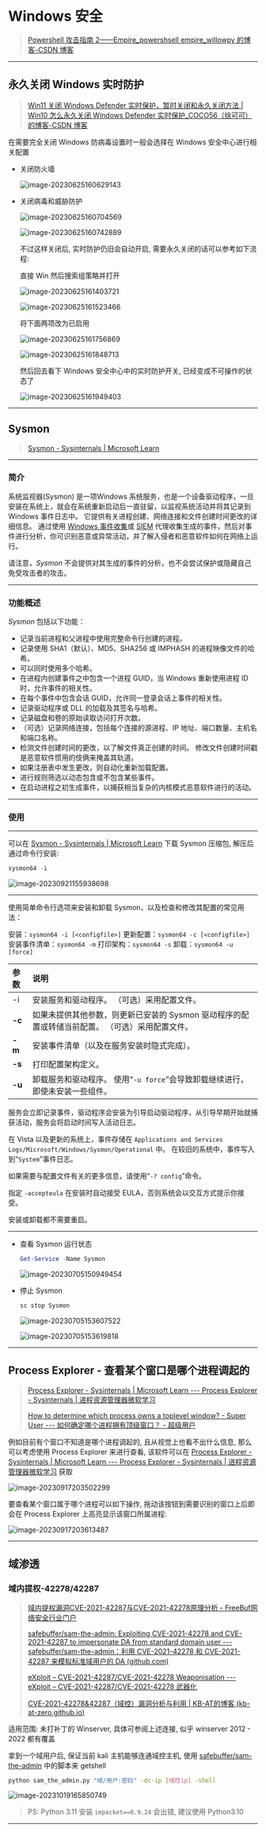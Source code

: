# Windows 安全

> [Powershell 攻击指南 2——Empire_powershsell empire_willowpy 的博客-CSDN 博客](https://blog.csdn.net/qq_34640691/article/details/110686135)

---

## 永久关闭 Windows 实时防护

> [Win11 关闭 Windows Defender 实时保护，暂时关闭和永久关闭方法 | Win10 怎么永久关闭 Windows Defender 实时保护\_COCO56（徐可可）的博客-CSDN 博客](https://blog.csdn.net/COCO56/article/details/128613164)

在需要完全关闭 Windows 防病毒设置时一般会选择在 Windows 安全中心进行相关配置

- 关闭防火墙

  ![image-20230625160629143](http://cdn.ayusummer233.top/DailyNotes/202306251606226.png)

- 关闭病毒和威胁防护

  ![image-20230625160704569](http://cdn.ayusummer233.top/DailyNotes/202306251607683.png)

  ![image-20230625160742889](http://cdn.ayusummer233.top/DailyNotes/202306251607978.png)

  不过这样关闭后, 实时防护仍旧会自动开启, 需要永久关闭的话可以参考如下流程:

  直接 Win 然后搜索组策略并打开

  ![image-20230625161403721](http://cdn.ayusummer233.top/DailyNotes/202306251614873.png)

  ![image-20230625161523466](http://cdn.ayusummer233.top/DailyNotes/202306251615540.png)

  将下面两项改为已启用

  ![image-20230625161756869](http://cdn.ayusummer233.top/DailyNotes/202306251617972.png)

  ![image-20230625161848713](http://cdn.ayusummer233.top/DailyNotes/202306251618831.png)

  然后回去看下 Windows 安全中心中的实时防护开关, 已经变成不可操作的状态了

  ![image-20230625161949403](http://cdn.ayusummer233.top/DailyNotes/202306251619476.png)

---

## Sysmon


> [Sysmon - Sysinternals | Microsoft Learn](https://learn.microsoft.com/zh-cn/sysinternals/downloads/sysmon)

---

### 简介

系统监视器(Sysmon) 是一项Windows 系统服务，也是一个设备驱动程序，一旦安装在系统上，就会在系统重新启动后一直驻留，以监视系统活动并将其记录到 Windows 事件日志中。 它提供有关进程创建、网络连接和文件创建时间更改的详细信息。 通过使用 [Windows 事件收集](https://msdn.microsoft.com/library/windows/desktop/bb427443(v=vs.85).aspx)或 [SIEM](https://en.wikipedia.org/wiki/security_information_and_event_management) 代理收集生成的事件，然后对事件进行分析，你可识别恶意或异常活动，并了解入侵者和恶意软件如何在网络上运行。

请注意，*Sysmon* 不会提供对其生成的事件的分析，也不会尝试保护或隐藏自己免受攻击者的攻击。

----

### 功能概述

*Sysmon* 包括以下功能：

- 记录当前进程和父进程中使用完整命令行创建的进程。
- 记录使用 SHA1（默认）、MD5、SHA256 或 IMPHASH 的进程映像文件的哈希。
- 可以同时使用多个哈希。
- 在进程内创建事件之中包含一个进程 GUID，当 Windows 重新使用进程 ID 时，允许事件的相关性。
- 在每个事件中包含会话 GUID，允许同一登录会话上事件的相关性。
- 记录驱动程序或 DLL 的加载及其签名与哈希。
- 记录磁盘和卷的原始读取访问打开次数。
- （可选）记录网络连接，包括每个连接的源进程、IP 地址、端口数量、主机名和端口名称。
- 检测文件创建时间的更改，以了解文件真正创建的时间。 修改文件创建时间戳是恶意软件惯用的伎俩来掩盖其轨道。
- 如果注册表中发生更改，则自动化重新加载配置。
- 进行规则筛选以动态包含或不包含某些事件。
- 在启动进程之初生成事件，以捕获相当复杂的内核模式恶意软件进行的活动。

---

### 使用

---

可以在 [Sysmon - Sysinternals | Microsoft Learn](https://learn.microsoft.com/zh-cn/sysinternals/downloads/sysmon)  下载 Sysmon 压缩包, 解压后通过命令行安装:

```powershell
sysmon64 -i
```

![image-20230921155938698](http://cdn.ayusummer233.top/DailyNotes/202309211559238.png)

---

使用简单命令行选项来安装和卸载 Sysmon，以及检查和修改其配置的常见用法：

安装：`sysmon64 -i [<configfile>]`
更新配置：`sysmon64 -c [<configfile>]`
安装事件清单：`sysmon64 -m`
打印架构：`sysmon64 -s`
卸载：`sysmon64 -u [force]`

| 参数   | 说明                                                                                            |
| :----- | :---------------------------------------------------------------------------------------------- |
| -i     | 安装服务和驱动程序。 （可选）采用配置文件。                                                     |
| **-c** | 如果未提供其他参数，则更新已安装的 Sysmon 驱动程序的配置或转储当前配置。 （可选）采用配置文件。 |
| **-m** | 安装事件清单（以及在服务安装时隐式完成）。                                                      |
| **-s** | 打印配置架构定义。                                                                              |
| **-u** | 卸载服务和驱动程序。 使用“`-u force`”会导致卸载继续进行，即使未安装一些组件。                   |

服务会立即记录事件，驱动程序会安装为引导启动驱动程序，从引导早期开始就捕获活动，服务会将启动时间写入活动日志。

在 Vista 以及更新的系统上，事件存储在 `Applications and Services Logs/Microsoft/Windows/Sysmon/Operational` 中。 在较旧的系统中，事件写入到“`System`”事件日志。

如果需要与配置文件有关的更多信息，请使用“`-? config`”命令。

指定 `-accepteula` 在安装时自动接受 EULA，否则系统会以交互方式提示你接受。

安装或卸载都不需要重启。

---

- 查看 Sysmon 运行状态

  ```powershell
  Get-Service -Name Sysmon
  ```

  ![image-20230705150949454](http://cdn.ayusummer233.top/DailyNotes/202307051509753.png)

- 停止 Sysmon

  ```cmd
  sc stop Sysmon
  ```

  ![image-20230705153607522](http://cdn.ayusummer233.top/DailyNotes/202307051536745.png)

  ![image-20230705153619818](http://cdn.ayusummer233.top/DailyNotes/202307051536930.png)

---

## Process Explorer - 查看某个窗口是哪个进程调起的

> [Process Explorer - Sysinternals | Microsoft Learn --- Process Explorer - Sysinternals | 进程资源管理器微软学习](https://learn.microsoft.com/en-us/sysinternals/downloads/process-explorer)
>
> [How to determine which process owns a toplevel window? - Super User --- 如何确定哪个进程拥有顶级窗口？ - 超级用户](https://superuser.com/questions/1299931/how-to-determine-which-process-owns-a-toplevel-window)

例如目前有个窗口不知道是哪个进程调起的, 且从视觉上也看不出什么信息, 那么可以考虑使用 Process Explorer 来进行查看, 该软件可以在  [Process Explorer - Sysinternals | Microsoft Learn --- Process Explorer - Sysinternals | 进程资源管理器微软学习](https://learn.microsoft.com/en-us/sysinternals/downloads/process-explorer) 获取

![image-20230917203502299](http://cdn.ayusummer233.top/DailyNotes/202309172035378.png)

要查看某个窗口属于哪个进程可以如下操作, 拖动该按钮到需要识别的窗口上后即会在 Process Explorer 上高亮显示该窗口所属进程:

![image-20230917203613487](http://cdn.ayusummer233.top/DailyNotes/202309172036546.png)

---

## 域渗透

### 域内提权-42278/42287

> [域内提权漏洞CVE-2021-42287与CVE-2021-42278原理分析 - FreeBuf网络安全行业门户](https://www.freebuf.com/vuls/317773.html)
>
> [safebuffer/sam-the-admin: Exploiting CVE-2021-42278 and CVE-2021-42287 to impersonate DA from standard domain user --- safebuffer/sam-the-admin：利用 CVE-2021-42278 和 CVE-2021-42287 来模拟标准域用户的 DA (github.com)](https://github.com/safebuffer/sam-the-admin?tab=readme-ov-file)
>
> [eXploit – CVE-2021-42287/CVE-2021-42278 Weaponisation --- eXploit – CVE-2021-42287/CVE-2021-42278 武器化](https://exploit.ph/cve-2021-42287-cve-2021-42278-weaponisation.html)
>
> [CVE-2021-42278&42287（域控）漏洞分析与利用 | KB-AT的博客 (kb-at-zero.github.io)](https://kb-at-zero.github.io/2021/12/19/CVE-2021-42278-42287（域控）漏洞分析与利用/)

适用范围: 未打补丁的 Winserver, 具体可参阅上述连接, 似乎 winserver 2012  - 2022 都有覆盖

拿到一个域用户后, 保证当前 kali 主机能够连通域控主机, 使用 [safebuffer/sam-the-admin](https://github.com/safebuffer/sam-the-admin?tab=readme-ov-file) 中的脚本来 getshell

```bash
python sam_the_admin.py "域/用户:密码" -dc-ip [域控ip] -shell
```

![image-20231019165850749](http://cdn.ayusummer233.top/DailyNotes/202310191658100.png)

> PS: Python 3.11 安装 `impacket==0.9.24` 会出错, 建议使用 Python3.10

---



